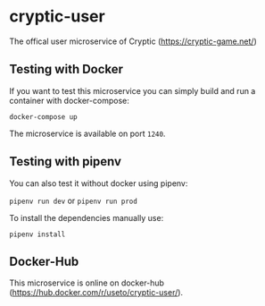 cryptic-user
============

The offical user microservice of Cryptic (https://cryptic-game.net/)

## Testing with Docker

If you want to test this microservice you can simply build and run a container with docker-compose:

`docker-compose up`

The microservice is available on port `1240`.

## Testing with pipenv

You can also test it without docker using pipenv:

`pipenv run dev` or `pipenv run prod`

To install the dependencies manually use:

`pipenv install`

## Docker-Hub

This microservice is online on docker-hub (https://hub.docker.com/r/useto/cryptic-user/).
